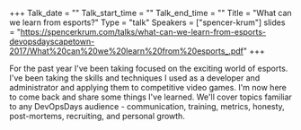 +++
Talk_date = ""
Talk_start_time = ""
Talk_end_time = ""
Title = "What can we learn from esports?"
Type = "talk"
Speakers = ["spencer-krum"]
slides = "https://spencerkrum.com/talks/what-can-we-learn-from-esports-devopsdayscapetown-2017/What%20can%20we%20learn%20from%20esports_.pdf"
+++

For the past year I've been taking focused on the exciting world of esports. I've been taking the skills and techniques I used as a developer and administrator and applying them to competitive video games. I'm now here to come back and share some things I've learned. We'll cover topics familiar to any DevOpsDays audience - communication, training, metrics, honesty, post-mortems, recruiting, and personal growth.
